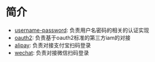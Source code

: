 # 简介

* [username-password](./username-password): 负责用户名密码的相关的认证实现
* [oauth2](./oauth2): 负责基于oauth2标准的第三方iam的对接
* [alipay](alipay): 负责对接支付宝扫码登录
* [wechat](wechat): 负责对接微信扫码登录